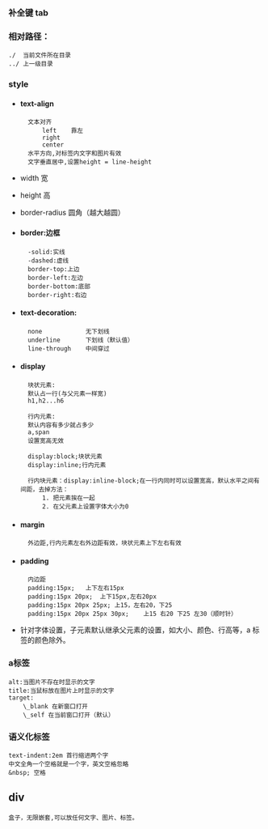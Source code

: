 ### 补全键 tab

### 相对路径：

    ./  当前文件所在目录
    ../ 上一级目录

### style

+ #### text-align
        文本对齐
            left    靠左
            right
            center
        水平方向,对标签内文字和图片有效
        文字垂直居中,设置height = line-height

+ width   宽
+ height  高
+ border-radius   圆角（越大越圆）

+ #### border:边框
        -solid:实线
        -dashed:虚线
        border-top:上边
        border-left:左边
        border-bottom:底部
        border-right:右边

+ #### text-decoration:
        none            无下划线
        underline       下划线（默认值）
        line-through    中间穿过

+ #### display
        块状元素:
        默认占一行(与父元素一样宽)
        h1,h2...h6

        行内元素:
        默认内容有多少就占多少
        a,span
        设置宽高无效

        display:block;块状元素
        display:inline;行内元素

        行内块元素：display:inline-block;在一行内同时可以设置宽高，默认水平之间有间距，去掉方法：
            1. 把元素挨在一起
            2. 在父元素上设置字体大小为0

+ #### margin
        外边距,行内元素左右外边距有效，块状元素上下左右有效
+ #### padding
        内边距
        padding:15px;   上下左右15px
        padding:15px 20px;  上下15px,左右20px
        padding:15px 20px 25px; 上15，左右20，下25
        padding:15px 20px 25px 30px;    上15 右20 下25 左30（顺时针）
+ 针对字体设置，子元素默认继承父元素的设置，如大小、颜色、行高等，a 标签的颜色除外。
### a标签
    alt:当图片不存在时显示的文字
    title:当鼠标放在图片上时显示的文字
    target:
        \_blank 在新窗口打开
        \_self 在当前窗口打开（默认）

    

### 语义化标签
    text-indent:2em 首行缩进两个字
    中文全角一个空格就是一个字，英文空格忽略
    &nbsp; 空格

## div
    盒子，无限嵌套,可以放任何文字、图片、标签。

    